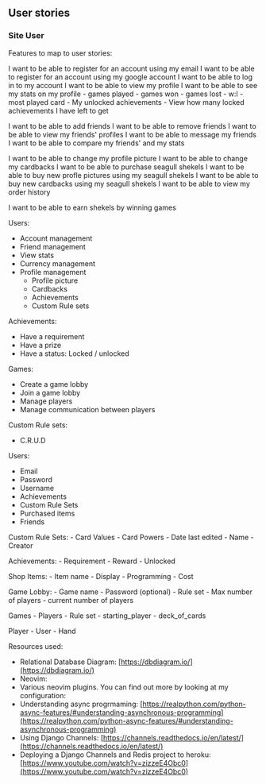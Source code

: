 ## User stories

### Site User

Features to map to user stories:

I want to be able to register for an account using my email
I want to be able to register for an account using my google account
I want to be able to log in to my account
I want to be able to view my profile
I want to be able to see my stats on my profile
    - games played
    - games won
    - games lost
    - w:l
    - most played card
    - My unlocked achievements
    - View how many locked achievements I have left to get

I want to be able to add friends
I want to be able to remove friends
I want to be able to view my friends' profiles
I want to be able to message my friends
I want to be able to compare my friends' and my stats

I want to be able to change my profile picture
I want to be able to change my cardbacks
I want to be able to purchase seagull shekels
I want to be able to buy new profle pictures using my seagull shekels
I want to be able to buy new cardbacks using my seagull shekels
I want to be able to view my order history

I want to be able to earn shekels by winning games




Users:
 - Account management
 - Friend management
 - View stats
 - Currency management
 - Profile management
    - Profile picture
    - Cardbacks
    - Achievements
    - Custom Rule sets

Achievements:
 - Have a requirement
 - Have a prize
 - Have a status: Locked / unlocked

Games:
 - Create a game lobby
 - Join a game lobby
 - Manage players
 - Manage communication between players

Custom Rule sets:
 - C.R.U.D



Users:
  - Email
  - Password
  - Username
  - Achievements
  - Custom Rule Sets
  - Purchased items
  - Friends

Custom Rule Sets:
    - Card Values
    - Card Powers
    - Date last edited
    - Name
    - Creator

Achievements:
    - Requirement
    - Reward
    - Unlocked

Shop Items:
    - Item name
        - Display
        - Programming
    - Cost

Game Lobby:
    - Game name
    - Password (optional)
    - Rule set
    - Max number of players
    - current number of players

Games
    - Players
    - Rule set
    - starting_player
    - deck_of_cards

Player
    - User
    - Hand



Resources used:
* Relational Database Diagram: [https://dbdiagram.io/](https://dbdiagram.io/)
* Neovim: []()
* Various neovim plugins. You can find out more by looking at my configuration: []()
* Understanding async progrmaming: [https://realpython.com/python-async-features/#understanding-asynchronous-programming](https://realpython.com/python-async-features/#understanding-asynchronous-programming)
* Using Django Channels: [https://channels.readthedocs.io/en/latest/](https://channels.readthedocs.io/en/latest/)
* Deploying a Django Channels and Redis project to heroku: [https://www.youtube.com/watch?v=zizzeE4Obc0](https://www.youtube.com/watch?v=zizzeE4Obc0)


